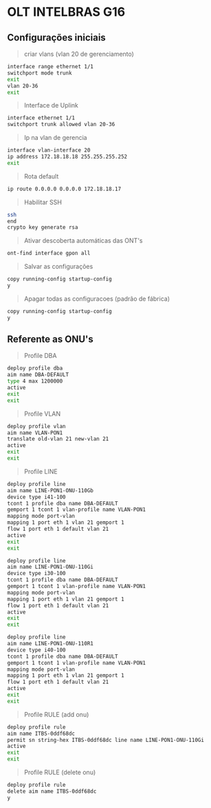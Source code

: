# OLT INTELBRAS G16

## Configurações iniciais

> criar vlans (vlan 20 de gerenciamento)

```sh
interface range ethernet 1/1
switchport mode trunk
exit
vlan 20-36
exit
```

> Interface de Uplink

```sh
interface ethernet 1/1
switchport trunk allowed vlan 20-36
```

> Ip na vlan de gerencia

```sh
interface vlan-interface 20
ip address 172.18.18.18 255.255.255.252
exit
```

> Rota default

```sh
ip route 0.0.0.0 0.0.0.0 172.18.18.17
```

> Habilitar SSH

```sh
ssh
end
crypto key generate rsa
```

> Ativar descoberta automáticas das ONT's

```sh
ont-find interface gpon all
```

> Salvar as configurações

```sh
copy running-config startup-config
y
```

> Apagar todas as configuracoes (padrão de fábrica)

```sh
copy running-config startup-config
y
```

## Referente as ONU's

> Profile DBA

```sh
deploy profile dba
aim name DBA-DEFAULT
type 4 max 1200000
active
exit
exit
```

> Profile VLAN

```sh
deploy profile vlan
aim name VLAN-PON1
translate old-vlan 21 new-vlan 21
active
exit
exit
```

>Profile LINE

```sh
deploy profile line
aim name LINE-PON1-ONU-110Gb
device type i41-100
tcont 1 profile dba name DBA-DEFAULT
gemport 1 tcont 1 vlan-profile name VLAN-PON1
mapping mode port-vlan
mapping 1 port eth 1 vlan 21 gemport 1
flow 1 port eth 1 default vlan 21
active
exit
exit

deploy profile line
aim name LINE-PON1-ONU-110Gi
device type i30-100
tcont 1 profile dba name DBA-DEFAULT
gemport 1 tcont 1 vlan-profile name VLAN-PON1
mapping mode port-vlan
mapping 1 port eth 1 vlan 21 gemport 1
flow 1 port eth 1 default vlan 21
active
exit
exit

deploy profile line
aim name LINE-PON1-ONU-110R1
device type i40-100
tcont 1 profile dba name DBA-DEFAULT
gemport 1 tcont 1 vlan-profile name VLAN-PON1
mapping mode port-vlan
mapping 1 port eth 1 vlan 21 gemport 1
flow 1 port eth 1 default vlan 21
active
exit
exit    
```

> Profile RULE (add onu)

```sh
deploy profile rule
aim name ITBS-0ddf68dc
permit sn string-hex ITBS-0ddf68dc line name LINE-PON1-ONU-110Gi
active
exit
exit
```

> Profile RULE (delete onu)

```sh
deploy profile rule
delete aim name ITBS-0ddf68dc
y
```
